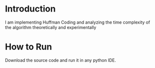 # Introduction
I am implementing Huffman Coding and analyzing the time complexity of the algorithm theoretically and experimentally

# How to Run
Download the source code and run it in any python IDE.
